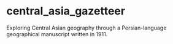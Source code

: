 # central_asia_gazetteer
Exploring Central Asian geography through a Persian-language geographical manuscript written in 1911.
